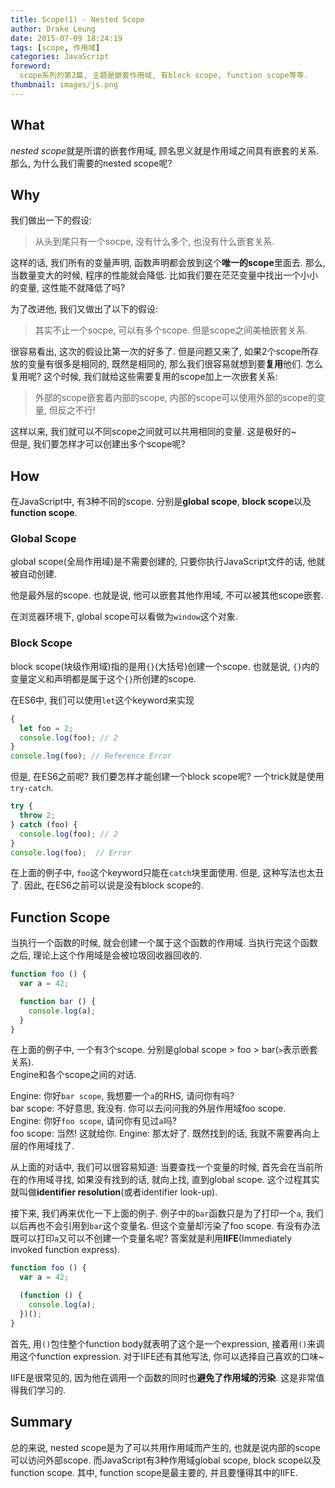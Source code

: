 ```yaml
---
title: Scope(1) - Nested Scope
author: Drake Leung
date: 2015-07-09 18:24:19
tags: [scope, 作用域]
categories: JavaScript
foreword:
  scope系列的第2篇, 主题是嵌套作用域, 有block scope, function scope等等.
thumbnail: images/js.png
---
```


## What
*nested scope*就是所谓的嵌套作用域, 顾名思义就是作用域之间具有嵌套的关系.  
那么, 为什么我们需要的nested scope呢?

## Why
我们做出一下的假设:

> 从头到尾只有一个socpe, 没有什么多个, 也没有什么嵌套关系.

这样的话, 我们所有的变量声明, 函数声明都会放到这个**唯一的scope**里面去. 那么, 当数量变大的时候, 程序的性能就会降低. 比如我们要在茫茫变量中找出一个小小的变量, 这性能不就降低了吗?

为了改进他, 我们又做出了以下的假设:

> 其实不止一个socpe, 可以有多个scope. 但是scope之间美柚嵌套关系.

很容易看出, 这次的假设比第一次的好多了. 但是问题又来了, 如果2个scope所存放的变量有很多是相同的, 既然是相同的, 那么我们很容易就想到要**复用**他们. 怎么复用呢? 这个时候, 我们就给这些需要复用的scope加上一次嵌套关系:

> 外部的scope嵌套着内部的scope, 内部的scope可以使用外部的scope的变量, 但反之不行!

这样以来, 我们就可以不同scope之间就可以共用相同的变量. 这是极好的~  
但是, 我们要怎样才可以创建出多个scope呢?

## How
在JavaScript中, 有3种不同的scope. 分别是**global scope**, **block scope**以及**function scope**.

### Global Scope
global scope(全局作用域)是不需要创建的, 只要你执行JavaScript文件的话, 他就被自动创建.

他是最外层的scope. 也就是说, 他可以嵌套其他作用域, 不可以被其他scope嵌套.

在浏览器环境下, global scope可以看做为`window`这个对象.

### Block Scope
block scope(块级作用域)指的是用`{}`(大括号)创建一个scope. 也就是说, `{}`内的变量定义和声明都是属于这个`{}`所创建的scope.

在ES6中, 我们可以使用`let`这个keyword来实现

```javascript
{
  let foo = 2;
  console.log(foo); // 2
}
console.log(foo); // Reference Error
```

但是, 在ES6之前呢? 我们要怎样才能创建一个block scope呢? 一个trick就是使用`try-catch`.
```javascript
try {
  throw 2;
} catch (foo) {
  console.log(foo); // 2
}
console.log(foo);  // Error
```
在上面的例子中, `foo`这个keyword只能在`catch`块里面使用. 但是, 这种写法也太丑了. 因此, 在ES6之前可以说是没有block scope的.

## Function Scope
当执行一个函数的时候, 就会创建一个属于这个函数的作用域. 当执行完这个函数之后, 理论上这个作用域是会被垃圾回收器回收的.

```javascript
function foo () {
  var a = 42;

  function bar () {
    console.log(a);
  }
}
```
在上面的例子中, 一个有3个scope. 分别是global scope > foo > bar(`>`表示嵌套关系).  
Engine和各个scope之间的对话.

Engine: 你好`bar scope`, 我想要一个`a`的RHS, 请问你有吗?  
bar scope: 不好意思, 我没有. 你可以去问问我的外层作用域foo scope.  
Engine: 你好`foo scope`, 请问你有见过`a`吗?  
foo scope: 当然! 这就给你.
Engine: 那太好了. 既然找到的话, 我就不需要再向上层的作用域找了.  

从上面的对话中, 我们可以很容易知道: 当要查找一个变量的时候, 首先会在当前所在的作用域寻找, 如果没有找到的话, 就向上找, 直到global scope. 这个过程其实就叫做**identifier resolution**(或者identifier look-up).

接下来, 我们再来优化一下上面的例子. 例子中的`bar`函数只是为了打印一个`a`, 我们以后再也不会引用到`bar`这个变量名. 但这个变量却污染了foo scope. 有没有办法既可以打印`a`又可以不创建一个变量名呢? 答案就是利用**IIFE**(Immediately invoked function express).
```javascript
function foo () {
  var a = 42;

  (function () {
    console.log(a);
  })();
}
```
首先, 用`()`包住整个function body就表明了这个是一个expression, 接着用`()`来调用这个function expression.
对于IIFE还有其他写法, 你可以选择自己喜欢的口味~

IIFE是很常见的, 因为他在调用一个函数的同时也**避免了作用域的污染**. 这是非常值得我们学习的.

## Summary
总的来说, nested scope是为了可以共用作用域而产生的, 也就是说内部的scope可以访问外部scope. 而JavaScript有3种作用域global scope, block scope以及function scope. 其中, function scope是最主要的, 并且要懂得其中的IIFE.
